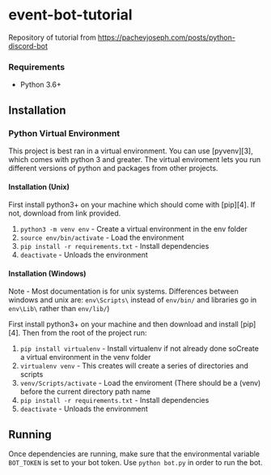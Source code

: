 # event-bot-tutorial

Repository of tutorial from https://pachevjoseph.com/posts/python-discord-bot

### Requirements

* Python 3.6+

## Installation

### Python Virtual Environment

This project is best ran in a virtual environment. You can use [pyvenv][3],
which comes with python 3 and greater. The virtual enviroment lets you run
different versions of python and packages from other projects.

#### Installation (Unix)

First install python3+ on your machine which should come with [pip][4]. If
not, download from link provided.

1. `python3 -m venv env` - Create a virtual environment in the env folder
2. `source env/bin/activate` - Load the environment
3. `pip install -r requirements.txt` - Install dependencies
4. `deactivate` - Unloads the environment

#### Installation (Windows)

Note - Most documentation is for unix systems. Differences between windows and unix are: `env\Scripts\` instead of `env/bin/` and libraries go in `env\Lib\` rather than `env/lib/`)

First install python3+ on your machine and then download and install [pip][4].
Then from the root of the project run:

1. `pip install virtualenv` - Install virtualenv if not already done soCreate a virtual environment in the venv folder
2. `virtualenv venv` - This creates will create a series of directories and scripts
3. `venv/Scripts/activate` - Load the enviroment (There should be a (venv) before the current directory path name
4. `pip install -r requirements.txt` - Install dependencies
5. `deactivate` - Unloads the environment

## Running

Once dependencies are running, make sure that the environmental variable `BOT_TOKEN` is set to your bot token.
Use `python bot.py` in order to run the bot.
